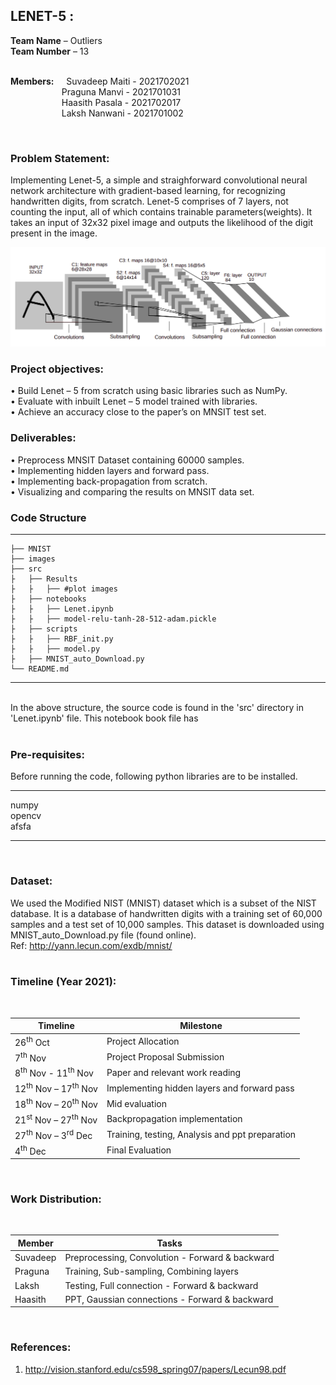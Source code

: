 ## LENET-5 :</br>
__Team Name__ – Outliers</br>
__Team Number__ – 13</br>
</br>

__Members:__ &nbsp; &nbsp; Suvadeep Maiti - 2021702021</br>
&emsp; &emsp;&emsp; &emsp; &emsp;Praguna Manvi - 2021701031</br>
&emsp; &emsp;&emsp; &emsp; &emsp;Haasith Pasala - 2021702017</br>
&emsp; &emsp;&emsp; &emsp; &emsp;Laksh Nanwani - 2021701002</br>

</br>

### Problem Statement: </br>

Implementing Lenet-5, a simple and straighforward convolutional neural network architecture with gradient-based learning, for recognizing handwritten digits, from scratch. Lenet-5 comprises of 7 layers, not counting the input, all of which contains trainable parameters(weights). It takes an input of 32x32 pixel image and outputs the likelihood of the digit present in the image.

<img src="images/lenet.png" alt="Lenet-5" />

### Project objectives:</br>
• Build Lenet – 5 from scratch using basic libraries such as NumPy.</br>
• Evaluate with inbuilt Lenet – 5 model trained with libraries.</br>
• Achieve an accuracy close to the paper’s on MNSIT test set.</br>
### Deliverables:</br>
• Preprocess MNSIT Dataset containing 60000 samples.</br>
• Implementing hidden layers and forward pass.</br>
• Implementing back-propagation from scratch.</br>
• Visualizing and comparing the results on MNSIT data set.</br>
### Code Structure
------------------

    ├── MNIST                         
    ├── images                    
    ├── src  
    ├   ├── Results
    ├   ├   ├── #plot images      
    ├   ├── notebooks 
    ├   ├   ├── Lenet.ipynb
    ├   ├   ├── model-relu-tanh-28-512-adam.pickle
    ├   ├── scripts 
    ├   ├   ├── RBF_init.py
    ├   ├   ├── model.py
    ├   ├── MNIST_auto_Download.py                          
    └── README.md
-----------
</br>
In the above structure, the source code is found in the 'src' directory in 'Lenet.ipynb' file. This notebook book file has
</br>
</br>

### Pre-requisites:
 
Before running the code, following python libraries are to be installed.

------------------
numpy  
opencv  
afsfa  
   
-----------
</br>

### Dataset:

We used the Modified NIST (MNIST) dataset which is a subset of the NIST database. It is a database of handwritten digits with a training set of 60,000 samples and a test set of 10,000 samples. This dataset is downloaded using MNIST_auto_Download.py file (found online).</br>
Ref: http://yann.lecun.com/exdb/mnist/
</br>
</br>

### Timeline (Year 2021):

</br>

| Timeline | Milestone |
| ------------- | ------------- |
| 26<sup>th</sup> Oct  | Project Allocation  |
| 7<sup>th</sup> Nov  | Project Proposal Submission  |
| 8<sup>th</sup> Nov - 11<sup>th</sup> Nov  | Paper and relevant work reading  |
| 12<sup>th</sup> Nov – 17<sup>th</sup> Nov  | Implementing hidden layers and forward pass |
| 18<sup>th</sup> Nov – 20<sup>th</sup> Nov  | Mid evaluation  |
| 21<sup>st</sup> Nov – 27<sup>th</sup> Nov  | Backpropagation implementation  |
| 27<sup>th</sup> Nov – 3<sup>rd</sup> Dec  | Training, testing, Analysis and ppt preparation  |
| 4<sup>th</sup> Dec  | Final Evaluation  |

</br>

### Work Distribution:</br>
</br>

| Member | Tasks |
| ------------- | ------------- |
| Suvadeep | Preprocessing, Convolution - Forward & backward |
| Praguna  | Training, Sub-sampling, Combining layers |
| Laksh | Testing, Full connection - Forward & backward |
| Haasith | PPT, Gaussian connections - Forward & backward  |

</br>

### References:</br>
1. http://vision.stanford.edu/cs598_spring07/papers/Lecun98.pdf</br>
